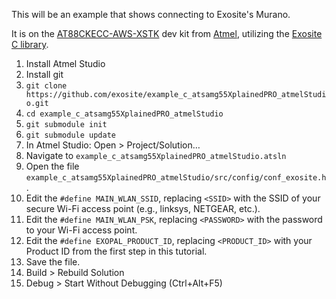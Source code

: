 This will be an example that shows connecting to Exosite's Murano.

It is on the [AT88CKECC-AWS-XSTK](http://www.atmel.com/tools/at88ckecc-aws-xstk.aspx)
dev kit from [Atmel](http://www.atmel.com),
utilizing the [Exosite C library](https://github.com/exosite/libexosite_c_http-device).


1. Install Atmel Studio
2. Install git
3. `git clone https://github.com/exosite/example_c_atsamg55XplainedPRO_atmelStudio.git`
4. `cd example_c_atsamg55XplainedPRO_atmelStudio`
5. `git submodule init`
6. `git submodule update`
7. In Atmel Studio: Open > Project/Solution…
8. Navigate to `example_c_atsamg55XplainedPRO_atmelStudio.atsln`
9. Open the file `example_c_atsamg55XplainedPRO_atmelStudio/src/config/conf_exosite.h`.
10. Edit the `#define MAIN_WLAN_SSID`, replacing `<SSID>` with the SSID of your secure Wi-Fi access point (e.g., linksys, NETGEAR, etc.).
11. Edit the `#define MAIN_WLAN_PSK`, replacing `<PASSWORD>` with the password to your Wi-Fi access point.
12. Edit the `#define EXOPAL_PRODUCT_ID`, replacing `<PRODUCT_ID>` with your Product ID from the first step in this tutorial.
13. Save the file.
14. Build > Rebuild Solution
15. Debug > Start Without Debugging (Ctrl+Alt+F5)


